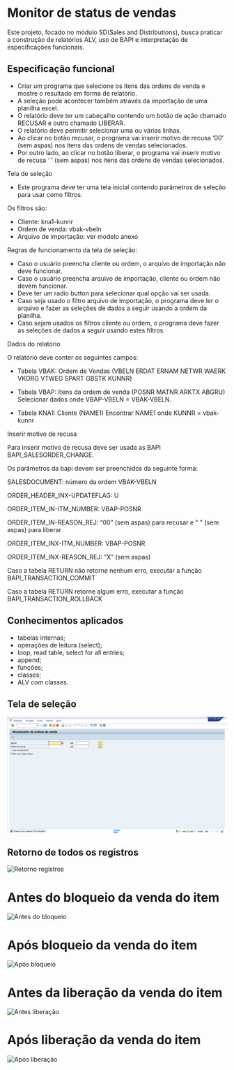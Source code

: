 # Monitor de status de vendas
Este projeto, focado no módulo SD(Sales and Distributions), busca praticar a construção de relatórios ALV, uso de BAPI e interpretação de especificações funcionais. 

## Especificação funcional

- Criar um programa que selecione os itens das ordens de venda e mostre o resultado em forma de relatório.
- A seleção pode acontecer também através da importação de uma planilha excel.
- O relatório deve ter um cabeçalho contendo um botão de ação chamado RECUSAR e outro chamado LIBERAR.
- O relatório deve permitir selecionar uma ou várias linhas.
- Ao clicar no botão recusar, o programa vai inserir motivo de recusa ‘00’ (sem aspas) nos itens das ordens de vendas selecionados.
- Por outro lado, ao clicar no botão liberar, o programa vai inserir motivo de recusa ‘ ’ (sem aspas) nos itens das ordens de vendas selecionados.

Tela de seleção
- Este programa deve ter uma tela inicial contendo parâmetros de seleção para usar como filtros. 

Os filtros são:
- Cliente:  kna1-kunnr
- Ordem de venda: vbak-vbeln
- Arquivo de importação: ver modelo anexo

Regras de funcionamento da tela de seleção:
- Caso o usuário preencha cliente ou ordem, o arquivo de importação não deve funcionar.
- Caso o usuário preencha arquivo de importação, cliente ou ordem não devem funcionar.
- Deve ter um radio button para selecionar qual opção vai ser usada.
- Caso seja usado o filtro arquivo de importação, o programa deve ler o arquivo e fazer as seleções de dados a seguir usando a ordem da planilha.
- Caso sejam usados os filtros cliente ou ordem, o programa deve fazer as seleções de dados a seguir usando estes filtros.

Dados do relatório

O relatório deve conter os seguintes campos:
 
- Tabela VBAK: Ordem de Vendas
(VBELN ERDAT ERNAM NETWR WAERK VKORG VTWEG SPART GBSTK KUNNR)

- Tabela VBAP: Itens da ordem de venda
(POSNR MATNR ARKTX ABGRU)
Selecionar dados onde VBAP-VBELN = VBAK-VBELN.

- Tabela KNA1: Cliente
(NAME1)
Encontrar NAME1 onde KUNNR = vbak-kunnr

Inserir motivo de recusa

Para inserir motivo de recusa deve ser usada as BAPI BAPI_SALESORDER_CHANGE.

Os parâmetros da bapi devem ser preenchidos da seguinte forma:
  
SALESDOCUMENT: número da ordem VBAK-VBELN
  
ORDER_HEADER_INX-UPDATEFLAG: U

ORDER_ITEM_IN-ITM_NUMBER: VBAP-POSNR
  
ORDER_ITEM_IN-REASON_REJ: “00” (sem aspas) para recusar e " " (sem aspas) para liberar

ORDER_ITEM_INX-ITM_NUMBER: VBAP-POSNR
  
ORDER_ITEM_INX-REASON_REJ: “X” (sem aspas)

Caso a tabela RETURN não retorne nenhum erro, executar a função BAPI_TRANSACTION_COMMIT

Caso a tabela RETURN retorne algum erro, executar a função BAPI_TRANSACTION_ROLLBACK


## Conhecimentos aplicados
- tabelas internas;
- operações de leitura (select);
- loop, read table, select for all entries;
- append;
- funções; 
- classes;
- ALV com classes.

## Tela de seleção
![Tela de seleção](https://raw.githubusercontent.com/Rafael-Ienne/alv_recusa_libera.abap/main/img/tela_selecao.png)

## Retorno de todos os registros
![Retorno registros](https://raw.githubusercontent.com/Rafael-Ienne/alv_recusa_libera.abap/main/img/retorno_todos_registros.png)

# Antes do bloqueio da venda do item
![Antes do bloqueio](https://raw.githubusercontent.com/Rafael-Ienne/alv_recusa_libera.abap/main/img/antes_bloqueio.png)

# Após bloqueio da venda do item
![Após bloqueio](https://raw.githubusercontent.com/Rafael-Ienne/alv_recusa_libera.abap/main/img/apos_recusa.png)

# Antes da liberação da venda do item
![Antes liberação](https://raw.githubusercontent.com/Rafael-Ienne/alv_recusa_libera.abap/main/img/antes_liberacao.png)

# Após liberação da venda do item
![Após liberação](https://raw.githubusercontent.com/Rafael-Ienne/alv_recusa_libera.abap/main/img/apos_liberacao.png)
